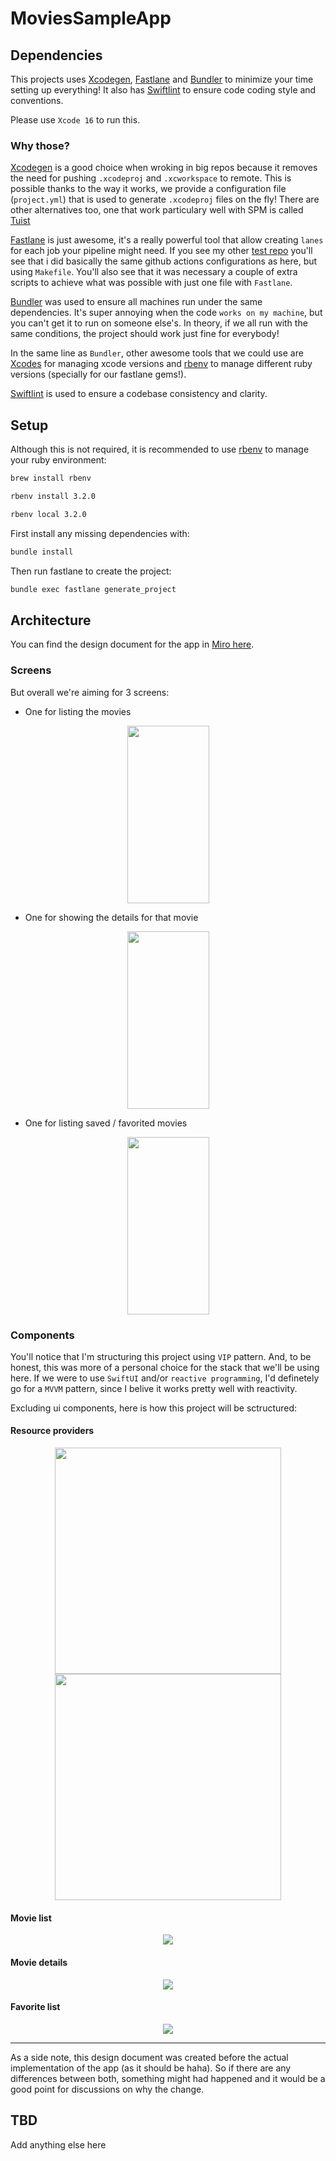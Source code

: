 # MoviesSampleApp

## Dependencies
This projects uses [Xcodegen](https://github.com/yonaskolb/XcodeGen), [Fastlane](https://fastlane.tools/) and [Bundler](https://bundler.io/) to minimize your time setting up everything! It also has [Swiftlint](https://realm.github.io/SwiftLint/) to ensure code coding style and conventions.

Please use `Xcode 16` to run this.

### Why those?
[Xcodegen](https://github.com/yonaskolb/XcodeGen) is a good choice when wroking in big repos because it removes the need for pushing `.xcodeproj` and `.xcworkspace` to remote. This is possible thanks to the way it works, we provide a configuration file (`project.yml`) that is used to generate `.xcodeproj` files on the fly!
There are other alternatives too, one that work particulary well with SPM is called [Tuist](https://tuist.dev/)

[Fastlane](https://fastlane.tools/) is just awesome, it's a really powerful tool that allow creating `lanes` for each job your pipeline might need. If you see my other [test repo](https://github.com/EdYuTo/iOSProjectSetup) you'll see that i did basically the same github actions configurations as here, but using `Makefile`. You'll also see that it was necessary a couple of extra scripts to achieve what was possible with just one file with `Fastlane`.

[Bundler](https://bundler.io/) was used to ensure all machines run under the same dependencies. It's super annoying when the code `works on my machine`, but you can't get it to run on someone else's. In theory, if we all run with the same conditions, the project should work just fine for everybody!

In the same line as `Bundler`, other awesome tools that we could use are [Xcodes](https://www.xcodes.app/) for managing xcode versions and [rbenv](https://rbenv.org/) to manage different ruby versions (specially for our fastlane gems!).

[Swiftlint](https://realm.github.io/SwiftLint/) is used to ensure a codebase consistency and clarity.

## Setup

Although this is not required, it is recommended to use [rbenv](https://rbenv.org/) to manage your ruby environment:

```bash
brew install rbenv
```

```bash
rbenv install 3.2.0
```

```bash
rbenv local 3.2.0
```

First install any missing dependencies with:
```bash
bundle install
```

Then run fastlane to create the project:
```bash
bundle exec fastlane generate_project
```

## Architecture
You can find the design document for the app in [Miro here](https://miro.com/app/board/uXjVI0R3_jU=/).

### Screens
But overall we're aiming for 3 screens:
* One for listing the movies

<div align="center">
    <img src="docs/src/moview-list.png" width="131" height="284">
</div>

* One for showing the details for that movie

<div align="center">
    <img src="docs/src/movie-details.png" width="131" height="284">
</div>

* One for listing saved / favorited movies

<div align="center">
    <img src="docs/src/favorite-list.png" width="131" height="284">
</div>

### Components
You'll notice that I'm structuring this project using `VIP` pattern. And, to be honest, this was more of a personal choice for the stack that we'll be using here. If we were to use `SwiftUI` and/or `reactive programming`, I'd definetely go for a `MVVM` pattern, since I belive it works pretty well with reactivity.

Excluding ui components, here is how this project will be sctructured:

#### Resource providers
<div align="center">
    <img src="docs/src/resource-providers.png" width="362" height="362">
    <img src="docs/src/notification-center.png" width="362" height="362">
</div>

#### Movie list
<div align="center">
    <img src="docs/src/movie-list-vip.png">
</div>

#### Movie details
<div align="center">
    <img src="docs/src/moview-details-vip.png">
</div>

#### Favorite list
<div align="center">
    <img src="docs/src/favorite-list-vip.png">
</div>

---

As a side note, this design document was created before the actual implementation of the app (as it should be haha). So if there are any differences between both, something might had happened and it would be a good point for discussions on why the change.

## TBD
Add anything else here
